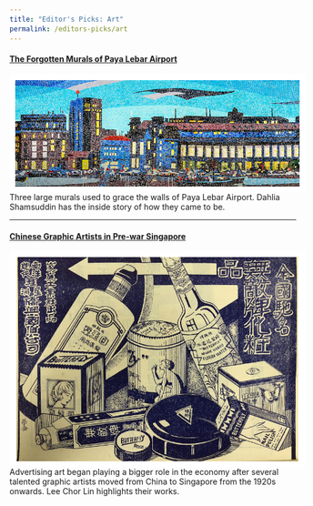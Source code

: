 ```yaml
---
title: "Editor's Picks: Art"
permalink: /editors-picks/art
---
```

#### [The Forgotten Murals of Paya Lebar Airport](https://biblioasia.nlb.gov.sg/vol-17/issue-2/jul-sep-2021/murals)
<img src=" /images/vol-17-issue-2/murals/Mural_Main2.jpg"  style="float:left; width:500px; border:10px solid #FFFFFF"> Three large murals used to grace the walls of Paya Lebar Airport. Dahlia Shamsuddin has the inside story of how they came to be.

-------------------------

#### [Chinese Graphic Artists in Pre-war Singapore](https://biblioasia.nlb.gov.sg/vol-17/issue-2/jul-sep-2021/chinese-artists)
<img src="/images/vol-17-issue-2/chinesegraphic/ChineseGraphic_Main.jpg"  style="float:left; width:500px; border:10px solid #FFFFFF">   Advertising art began playing a bigger role in the economy after several talented graphic artists moved from China to Singapore from the 1920s onwards. Lee Chor Lin highlights their works.